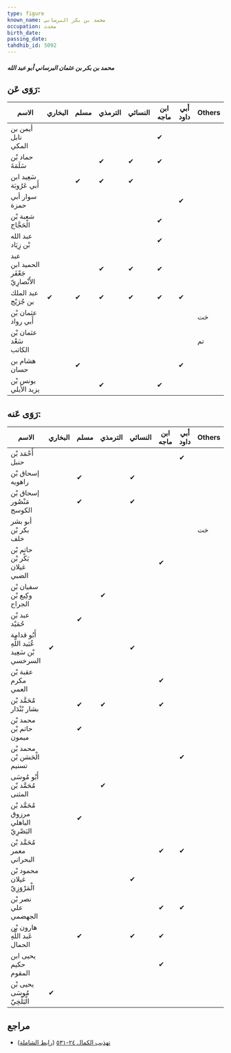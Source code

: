 ```yaml
---
type: figure
known_name: محمد بن بكر البرساني
occupation: محدث
birth_date:
passing_date:
tahdhib_id: 5092
---
```

##### محمد بن بكر بن عثمان البرساني أبو عبد الله

## رَوَى عَن:
| الاسم                               | البخاري | مسلم | الترمذي | النسائي | ابن ماجه | أبي داود | Others |
| ----------------------------------- | ------- | ---- | ------- | ------- | -------- | -------- | ------ |
| أيمن بن نابل المكي                  |         |      |         |         | ✔        |          |        |
| حماد بْن سَلَمَةَ                   |         |      | ✔       | ✔       | ✔        |          |        |
| سَعِيد ابن أَبي عَرُوبَة            |         | ✔    | ✔       | ✔       |          |          |        |
| سوار أبي حمزة                       |         |      |         |         |          | ✔        |        |
| شعبة بْن الْحَجَّاج                 |         |      |         |         | ✔        |          |        |
| عبد الله بْن زِيَاد                 |         |      |         |         | ✔        |          |        |
| عبد الحميد ابن جَعْفَر الأَنْصارِيّ |         |      | ✔       | ✔       | ✔        |          |        |
| عبد الملك بن جُرَيْج                | ✔       | ✔    | ✔       | ✔       | ✔        | ✔        |        |
| عثمان بْن أَبي رواد                 |         |      |         |         |          |          | خت     |
| عثمان بْن سَعْد الكاتب              |         |      |         |         |          |          | تم     |
| هشام بن حسان                        |         | ✔    |         |         |          | ✔        |        |
| يونس بْن يزيد الأيلي                |         |      | ✔       |         | ✔        |          |        |
## رَوَى عَنه:
| الاسم                                         | البخاري | مسلم | الترمذي | النسائي | ابن ماجه | أبي داود | Others |
| --------------------------------------------- | ------- | ---- | ------- | ------- | -------- | -------- | ------ |
| أَحْمَد بْن حنبل                              |         |      |         |         |          | ✔        |        |
| إسحاق بْن راهويه                              |         | ✔    |         | ✔       |          |          |        |
| إسحاق بْن مَنْصُور الكوسج                     |         | ✔    |         | ✔       |          |          |        |
| أبو بشر بكر بْن خلف                           |         |      |         |         |          |          | خت     |
| حاتم بْن بَكْر بْن غيلان الضبي                |         |      |         |         | ✔        |          |        |
| سفيان بْن وكِيع بْن الجراح                    |         |      | ✔       |         |          |          |        |
| عبد بْن حُمَيْد                               |         | ✔    |         |         |          |          |        |
| أَبُو قدامة عُبَيد اللَّهِ بْن سَعِيد السرخسي | ✔       |      |         | ✔       |          |          |        |
| عقبة بْن مكرم العمي                           |         |      |         |         | ✔        |          |        |
| مُحَمَّد بْن بشار بُنْدَار                    |         | ✔    | ✔       |         | ✔        |          |        |
| محمد بْن حاتم بْن ميمون                       |         | ✔    |         |         |          |          |        |
| محمد بْن الْحَسَن بْن تسنيم                   |         |      |         |         |          | ✔        |        |
| أَبُو مُوسَى مُحَمَّد بْن المثنى              |         |      | ✔       |         |          |          |        |
| مُحَمَّد بْن مرزوق الباهلي البَصْرِيّ         |         | ✔    |         |         |          |          |        |
| مُحَمَّد بْن معمر البحراني                    |         |      |         |         | ✔        | ✔        |        |
| محمود بْن غيلان الْمَرْوَزِيّ                 |         |      |         | ✔       |          |          |        |
| نصر بْن علي الجهضمي                           |         |      |         |         | ✔        | ✔        |        |
| هارون بْن عَبد اللَّهِ الحمال                 |         | ✔    |         | ✔       | ✔        |          |        |
| يحيى ابن حكيم المقوم                          |         |      |         |         | ✔        |          |        |
| يحيى بْن مُوسَى الْبَلْخِيّ                   | ✔       |      |         |         |          |          |        |
## مراجع
- [تهذيب الكمال ٢٤-٥٣١](obsidian://open?vault=Tahdhib-al-Kamal&file=Figures/٥٠٩٢-محمد%20بن%20بكر%20بن%20عثمان%20البرساني%20أبو%20عبد%20الله) ([رابط الشاملة](https://shamela.ws/book/3722/13043))